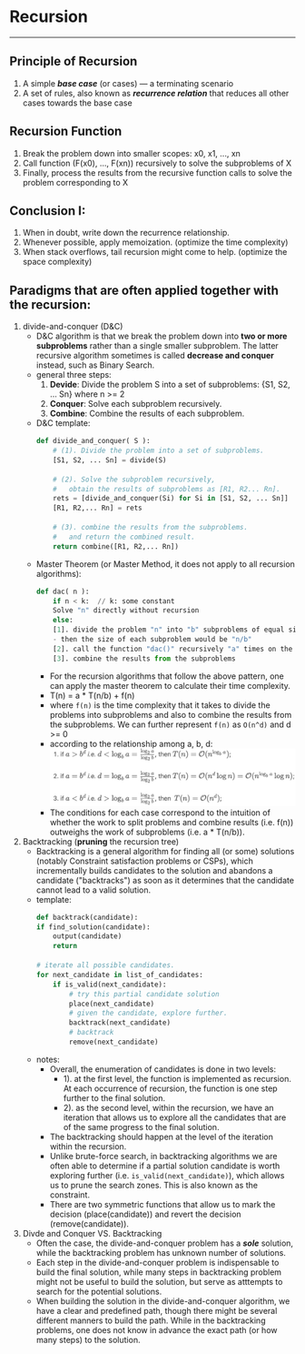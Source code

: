 # Recursion
---
## Principle of Recursion
1. A simple _**base case**_ (or cases) — a terminating scenario
2. A set of rules, also known as _**recurrence relation**_ that reduces all other cases towards the base case
## Recursion Function
1. Break the problem down into smaller scopes: x0, x1, ..., xn
2. Call function (F(x0), ..., F(xn)) recursively to solve the subproblems of X
3. Finally, process the results from the recursive function calls to solve the problem corresponding to X
## Conclusion I:
1. When in doubt, write down the recurrence relationship.
2. Whenever possible, apply memoization. (optimize the time complexity)
3. When stack overflows, tail recursion might come to help. (optimize the space complexity)
## Paradigms that are often applied together with the recursion:
1. divide-and-conquer (D&C)
   - D&C algorithm is that we break the problem down into **two or more subproblems** rather than a single smaller subproblem. The latter recursive algorithm sometimes is called **decrease and conquer** instead, such as Binary Search.
   - general three steps:
     1. **Devide**: Divide the problem S into a set of subproblems: {S1, S2, ... Sn} where n >= 2
     2. **Conquer**: Solve each subproblem recursively. 
     3. **Combine**: Combine the results of each subproblem.
   - D&C template:
        ```python
        def divide_and_conquer( S ):
            # (1). Divide the problem into a set of subproblems.
            [S1, S2, ... Sn] = divide(S)

            # (2). Solve the subproblem recursively,
            #   obtain the results of subproblems as [R1, R2... Rn].
            rets = [divide_and_conquer(Si) for Si in [S1, S2, ... Sn]]
            [R1, R2,... Rn] = rets

            # (3). combine the results from the subproblems.
            #   and return the combined result.
            return combine([R1, R2,... Rn])
        ```
   - Master Theorem (or Master Method, it does not apply to all recursion algorithms):
        ```python
        def dac( n ):
            if n < k:  // k: some constant
            Solve "n" directly without recursion
            else:
            [1]. divide the problem "n" into "b" subproblems of equal size.
            - then the size of each subproblem would be "n/b"
            [2]. call the function "dac()" recursively "a" times on the subproblems
            [3]. combine the results from the subproblems
        ```
        - For the recursion algorithms that follow the above pattern, one can apply the master theorem to calculate their time complexity.
        - T(n) = a * T(n/b) + f(n)
        - where `f(n)` is the time complexity that it takes to divide the problems into subproblems and also to combine the results from the subproblems. We can further represent `f(n)` as `O(n^d)` and d >= 0
        - according to the relationship among a, b, d:
        ![master theorem formula](https://github.com/chopchap/leetcode/blob/main/images/Master%20theorem%20formula.png?raw=true)
        - The conditions for each case correspond to the intuition of whether the work to split problems and combine results (i.e. f(n)) outweighs the work of subproblems (i.e. a * T(n/b)).
2. Backtracking (**pruning** the recursion tree)
   - Backtracking is a general algorithm for finding all (or some) solutions (notably Constraint satisfaction problems or CSPs), which incrementally builds candidates to the solution and abandons a candidate ("backtracks") as soon as it determines that the candidate cannot lead to a valid solution.
   - template:
        ```python
        def backtrack(candidate):
        if find_solution(candidate):
            output(candidate)
            return

        # iterate all possible candidates.
        for next_candidate in list_of_candidates:
            if is_valid(next_candidate):
                # try this partial candidate solution
                place(next_candidate)
                # given the candidate, explore further.
                backtrack(next_candidate)
                # backtrack
                remove(next_candidate)
        ```
    - notes:
      - Overall, the enumeration of candidates is done in two levels:
        - 1). at the first level, the function is implemented as recursion. At each occurrence of recursion, the function is one step further to the final solution.
        - 2). as the second level, within the recursion, we have an iteration that allows us to explore all the candidates that are of the same progress to the final solution.
      - The backtracking should happen at the level of the iteration within the recursion.
      - Unlike brute-force search, in backtracking algorithms we are often able to determine if a partial solution candidate is worth exploring further (i.e. `is_valid(next_candidate)`), which allows us to prune the search zones. This is also known as the constraint.
      - There are two symmetric functions that allow us to mark the decision (place(candidate)) and revert the decision (remove(candidate)).
3. Divde and Conquer VS. Backtracking
   - Often the case, the divide-and-conquer problem has a _**sole**_ solution, while the backtracking problem has unknown number of solutions.
   - Each step in the divide-and-conquer problem is indispensable to build the final solution, while many steps in backtracking problem might not be useful to build the solution, but serve as atttempts to search for the potential solutions.
   - When building the solution in the divide-and-conquer algorithm, we have a clear and predefined path, though there might be several different manners to build the path. While in the backtracking problems, one does not know in advance the exact path (or how many steps) to the solution.
